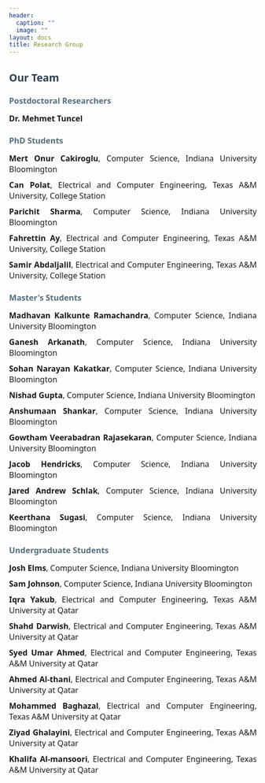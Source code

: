 ```yaml
---
header:
  caption: ""
  image: ""
layout: docs
title: Research Group
---
```


<style>
body {
  text-align: justify;
  font-family: 'Segoe UI', Tahoma, Geneva, Verdana, sans-serif;
}
h2 {
  color: #2E4053;
}
h3 {
  color: #546E7A;
  margin-bottom: 0.5em;
}
ul {
  list-style-type: none;
  padding: 0;
}
li {
  margin-bottom: 10px;
  font-size: 16px;
}
</style>

## Our Team

### Postdoctoral Researchers
- **Dr. Mehmet Tuncel**

### PhD Students
<ul>
  <li><strong>Mert Onur Cakiroglu</strong>, Computer Science, Indiana University Bloomington</li>
  <li><strong>Can Polat</strong>, Electrical and Computer Engineering, Texas A&M University, College Station</li>
  <li><strong>Parichit Sharma</strong>, Computer Science, Indiana University Bloomington</li>
  <li><strong>Fahrettin Ay</strong>, Electrical and Computer Engineering, Texas A&M University, College Station</li>
  <li><strong>Samir Abdaljalil</strong>, Electrical and Computer Engineering, Texas A&M University, College Station</li>
</ul>

### Master's Students
<ul>
  <li><strong>Madhavan Kalkunte Ramachandra</strong>, Computer Science, Indiana University Bloomington</li>
  <li><strong>Ganesh Arkanath</strong>, Computer Science, Indiana University Bloomington</li>
  <li><strong>Sohan Narayan Kakatkar</strong>, Computer Science, Indiana University Bloomington</li>
  <li><strong>Nishad Gupta</strong>, Computer Science, Indiana University Bloomington</li>
  <li><strong>Anshumaan Shankar</strong>, Computer Science, Indiana University Bloomington</li>
  <li><strong>Gowtham Veerabadran Rajasekaran</strong>, Computer Science, Indiana University Bloomington</li>
  <li><strong>Jacob Hendricks</strong>, Computer Science, Indiana University Bloomington</li>
  <li><strong>Jared Andrew Schlak</strong>, Computer Science, Indiana University Bloomington</li>
  <li><strong>Keerthana Sugasi</strong>, Computer Science, Indiana University Bloomington</li>
</ul>

### Undergraduate Students
<ul>
  <li><strong>Josh Elms</strong>, Computer Science, Indiana University Bloomington</li>
  <li><strong>Sam Johnson</strong>, Computer Science, Indiana University Bloomington</li>
  <li><strong>Iqra Yakub</strong>, Electrical and Computer Engineering, Texas A&M University at Qatar</li>
  <li><strong>Shahd Darwish</strong>, Electrical and Computer Engineering, Texas A&M University at Qatar</li>
  <li><strong>Syed Umar Ahmed</strong>, Electrical and Computer Engineering, Texas A&M University at Qatar</li>
  <li><strong>Ahmed Al-thani</strong>, Electrical and Computer Engineering, Texas A&M University at Qatar</li>
    <li><strong>Mohammed Baghazal</strong>, Electrical and Computer Engineering, Texas A&M University at Qatar</li>
 <li><strong>Ziyad Ghalayini</strong>, Electrical and Computer Engineering, Texas A&M University at Qatar</li>
 <li><strong>Khalifa Al-mansoori</strong>, Electrical and Computer Engineering, Texas A&M University at Qatar</li>
</ul>    

